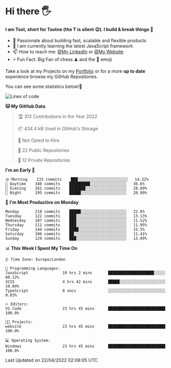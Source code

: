 # Hi there :raised_hand_with_fingers_splayed:
#### I am Tsot, short for Tsotne (the T is silent :wink:). I build & break things :space_invader:
- :telescope: Passionate about building fast, scalable and flexible products
- :seedling: I am currently learning the latest JavaScript framework 
- :mailbox: How to reach me: [@My LinkedIn](https://www.linkedin.com/in/tsotne-gvadzabia/) or [@My Website](https://tsotne.co.uk/contact)
- :zap: Fun Fact: Big Fan of chess ♟ and the 👾 emoji

Take a look at my Projects on my [Portfolio](https://tsotne.co.uk/) or for a more **up to date** experience browse my GitHub Repositories.

You can see some statistics below!:space_invader:
<!--START_SECTION:waka-->
![Lines of code](https://img.shields.io/badge/From%20Hello%20World%20I%27ve%20Written-2%20Million%20lines%20of%20code-blue)

**🐱 My GitHub Data** 

> 🏆 313 Contributions in the Year 2022
 > 
> 📦 434.4 kB Used in GitHub's Storage 
 > 
> 🚫 Not Opted to Hire
 > 
> 📜 22 Public Repositories 
 > 
> 🔑 12 Private Repositories  
 > 
**I'm an Early 🐤** 

```text
🌞 Morning    133 commits    ███░░░░░░░░░░░░░░░░░░░░░░   14.32% 
🌆 Daytime    340 commits    █████████░░░░░░░░░░░░░░░░   36.6% 
🌃 Evening    261 commits    ███████░░░░░░░░░░░░░░░░░░   28.09% 
🌙 Night      195 commits    █████░░░░░░░░░░░░░░░░░░░░   20.99%

```
📅 **I'm Most Productive on Monday** 

```text
Monday       210 commits    █████░░░░░░░░░░░░░░░░░░░░   22.6% 
Tuesday      122 commits    ███░░░░░░░░░░░░░░░░░░░░░░   13.13% 
Wednesday    107 commits    ███░░░░░░░░░░░░░░░░░░░░░░   11.52% 
Thursday     111 commits    ███░░░░░░░░░░░░░░░░░░░░░░   11.95% 
Friday       144 commits    ████░░░░░░░░░░░░░░░░░░░░░   15.5% 
Saturday     106 commits    ██░░░░░░░░░░░░░░░░░░░░░░░   11.41% 
Sunday       129 commits    ███░░░░░░░░░░░░░░░░░░░░░░   13.89%

```


📊 **This Week I Spent My Time On** 

```text
⌚︎ Time Zone: Europe/London

💬 Programming Languages: 
JavaScript               19 hrs 2 mins       ████████████████████░░░░░   80.12% 
SCSS                     4 hrs 42 mins       █████░░░░░░░░░░░░░░░░░░░░   19.84% 
TypeScript               0 secs              ░░░░░░░░░░░░░░░░░░░░░░░░░   0.03%

🔥 Editors: 
VS Code                  23 hrs 45 mins      █████████████████████████   100.0%

🐱‍💻 Projects: 
website                  23 hrs 45 mins      █████████████████████████   100.0%

💻 Operating System: 
Windows                  23 hrs 45 mins      █████████████████████████   100.0%

```


 Last Updated on 22/04/2022 02:08:05 UTC
<!--END_SECTION:waka-->
